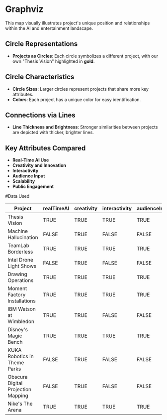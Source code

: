 # Graphviz
This map visually illustrates project's unique position and relationships within the AI and entertainment landscape.

## Circle Representations
- **Projects as Circles**: Each circle symbolizes a different project, with our own "Thesis Vision" highlighted in **gold**.

## Circle Characteristics
- **Circle Sizes**: Larger circles represent projects that share more key attributes.
- **Colors**: Each project has a unique color for easy identification.

## Connections via Lines
- **Line Thickness and Brightness**: Stronger similarities between projects are depicted with thicker, brighter lines.

## Key Attributes Compared
- **Real-Time AI Use**
- **Creativity and Innovation**
- **Interactivity**
- **Audience Input**
- **Scalability**
- **Public Engagement**

#Data Used

| Project                          | realTimeAI | creativity | interactivity | audienceInput | scalability | publicEngagement |
|----------------------------------|------------|------------|---------------|---------------|-------------|------------------|
| Thesis Vision                    | TRUE       | TRUE       | TRUE          | TRUE          | TRUE        | TRUE             |
| Machine Hallucination            | FALSE      | TRUE       | FALSE         | FALSE         | FALSE       | TRUE             |
| TeamLab Borderless               | TRUE       | TRUE       | TRUE          | TRUE          | FALSE       | TRUE             |
| Intel Drone Light Shows          | FALSE      | TRUE       | FALSE         | FALSE         | FALSE       | TRUE             |
| Drawing Operations               | TRUE       | TRUE       | TRUE          | TRUE          | FALSE       | TRUE             |
| Moment Factory Installations     | TRUE       | TRUE       | TRUE          | TRUE          | FALSE       | TRUE             |
| IBM Watson at Wimbledon          | TRUE       | TRUE       | FALSE         | FALSE         | TRUE        | FALSE            |
| Disney's Magic Bench             | TRUE       | TRUE       | TRUE          | TRUE          | FALSE       | TRUE             |
| KUKA Robotics in Theme Parks     | FALSE      | TRUE       | FALSE         | FALSE         | FALSE       | TRUE             |
| Obscura Digital Projection Mapping | FALSE    | TRUE       | FALSE         | FALSE         | FALSE       | TRUE             |
| Nike's The Arena                 | TRUE       | TRUE       | TRUE          | TRUE          | FALSE       | TRUE             |
